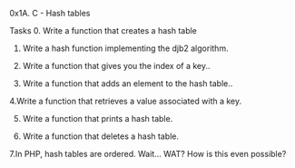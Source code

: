 0x1A. C - Hash tables

Tasks
0. Write a function that creates a hash table

1. Write a hash function implementing the djb2 algorithm.

2. Write a function that gives you the index of a key..

3. Write a function that adds an element to the hash table..

4.Write a function that retrieves a value associated with a key.

5. Write a function that prints a hash table.

6. Write a function that deletes a hash table.

7.In PHP, hash tables are ordered. Wait… WAT? How is this even possible?